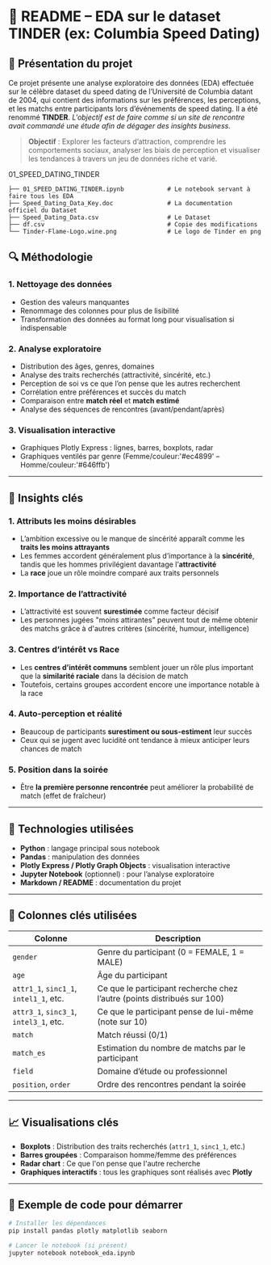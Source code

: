 # 🧾 README – EDA sur le dataset TINDER (ex: Columbia Speed Dating)

## 🧾 Présentation du projet
Ce projet présente une analyse exploratoire des données (EDA) effectuée sur le célèbre dataset du speed dating de l’Université de Columbia datant de 2004, 
qui contient des informations sur les préférences, les perceptions, et les matchs entre participants lors d’événements de speed dating.
Il a été renommé **TINDER**. _L'objectif est de faire comme si un site de rencontre avait commandé une étude afin de dégager des insights business._ 

> **Objectif** : Explorer les facteurs d’attraction, comprendre les comportements sociaux, analyser les biais de perception et visualiser les tendances à travers un jeu de données riche et varié.

01_SPEED_DATING_TINDER
```
├── 01_SPEED_DATING_TINDER.ipynb            # Le notebook servant à faire tous les EDA
├── Speed_Dating_Data_Key.doc               # La documentation officiel du Dataset
├── Speed_Dating_Data.csv                   # Le Dataset
├── df.csv                                  # Copie des modifications
└── Tinder-Flame-Logo.wine.png              # Le logo de Tinder en png
```
## 🔍 Méthodologie

### 1. **Nettoyage des données**
- Gestion des valeurs manquantes
- Renommage des colonnes pour plus de lisibilité
- Transformation des données au format long pour visualisation si indispensable

### 2. **Analyse exploratoire**
- Distribution des âges, genres, domaines
- Analyse des traits recherchés (attractivité, sincérité, etc.)
- Perception de soi vs ce que l’on pense que les autres recherchent
- Corrélation entre préférences et succès du match
- Comparaison entre **match réel** et **match estimé**
- Analyse des séquences de rencontres (avant/pendant/après)

### 3. **Visualisation interactive**
- Graphiques Plotly Express : lignes, barres, boxplots, radar
- Graphiques ventilés par genre (Femme/couleur:'#ec4899' – Homme/couleur:'#646ffb')

---

## 🧪 Insights clés

### 1. **Attributs les moins désirables**
- L’ambition excessive ou le manque de sincérité apparaît comme les **traits les moins attrayants**
- Les femmes accordent généralement plus d’importance à la **sincérité**, tandis que les hommes privilégient davantage l’**attractivité**
- La **race** joue un rôle moindre comparé aux traits personnels

### 2. **Importance de l’attractivité**
- L’attractivité est souvent **surestimée** comme facteur décisif
- Les personnes jugées "moins attirantes" peuvent tout de même obtenir des matchs grâce à d'autres critères (sincérité, humour, intelligence)

### 3. **Centres d’intérêt vs Race**
- Les **centres d’intérêt communs** semblent jouer un rôle plus important que la **similarité raciale** dans la décision de match
- Toutefois, certains groupes accordent encore une importance notable à la race

### 4. **Auto-perception et réalité**
- Beaucoup de participants **surestiment ou sous-estiment** leur succès
- Ceux qui se jugent avec lucidité ont tendance à mieux anticiper leurs chances de match

### 5. **Position dans la soirée**
- Être **la première personne rencontrée** peut améliorer la probabilité de match (effet de fraîcheur)

---

## 📌 Technologies utilisées

- **Python** : langage principal sous notebook
- **Pandas** : manipulation des données
- **Plotly Express / Plotly Graph Objects** : visualisation interactive
- **Jupyter Notebook** (optionnel) : pour l’analyse exploratoire
- **Markdown / README** : documentation du projet

---

## 📁 Colonnes clés utilisées

| Colonne | Description |
|--------|-------------|
| `gender` | Genre du participant (0 = FEMALE, 1 = MALE) |
| `age` | Âge du participant |
| `attr1_1`, `sinc1_1`, `intel1_1`, etc. | Ce que le participant recherche chez l’autre (points distribués sur 100) |
| `attr3_1`, `sinc3_1`, `intel3_1`, etc. | Ce que le participant pense de lui-même (note sur 10) |
| `match` | Match réussi (0/1) |
| `match_es` | Estimation du nombre de matchs par le participant |
| `field` | Domaine d’étude ou professionnel |
| `position`, `order` | Ordre des rencontres pendant la soirée |

---

## 📈 Visualisations clés

- **Boxplots** : Distribution des traits recherchés (`attr1_1`, `sinc1_1`, etc.)
- **Barres groupées** : Comparaison homme/femme des préférences
- **Radar chart** : Ce que l'on pense que l'autre recherche
- **Graphiques interactifs** : tous les graphiques sont réalisés avec **Plotly**

---

## 🧰 Exemple de code pour démarrer

```bash
# Installer les dépendances
pip install pandas plotly matplotlib seaborn

# Lancer le notebook (si présent)
jupyter notebook notebook_eda.ipynb

